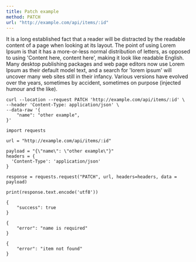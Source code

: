 ```yaml
---
title: Patch example
method: PATCH
url: "http://example.com/api/items/:id"
---
```


It is a long established fact that a reader will be distracted by the readable content of a page when looking at its layout. The point of using Lorem Ipsum is that it has a more-or-less normal distribution of letters, as opposed to using 'Content here, content here', making it look like readable English. Many desktop publishing packages and web page editors now use Lorem Ipsum as their default model text, and a search for 'lorem ipsum' will uncover many web sites still in their infancy. Various versions have evolved over the years, sometimes by accident, sometimes on purpose (injected humour and the like).


```request:curl
curl --location --request PATCH 'http://example.com/api/items/:id' \
--header 'Content-Type: application/json' \
--data-raw '{
	"name": "other example",
}'
```

```request:python
import requests

url = "http://example.com/api/items/:id"

payload = "{\"name\": \"other example\"}"
headers = {
  'Content-Type': 'application/json'
}

response = requests.request("PATCH", url, headers=headers, data = payload)

print(response.text.encode('utf8'))
```

```response:200
{
	"success": true
}
```

```response:402
{
	"error": "name is required"
}
```

```response:404
{
	"error": "item not found"
}
```